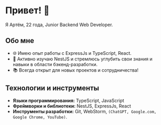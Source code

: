 # Привет! 👋

Я Артём, 22 года, Junior Backend Web Developer.

## Обо мне

- 🌐 Имею опыт работы с ExpressJs и TypeScript, React.
- 🚀 Активно изучаю NestJS и стремлюсь углубить свои знания и навыки в области бэкенд-разработки.
- 📚 Всегда открыт для новых проектов и сотрудничества!

## Технологии и инструменты

- **Языки программирования:** TypeScript, JavaScript
- **Фреймворки и библиотеки:** NestJS, ExpressJs, React
- **Инструменты разработки:** Git, WebStorm, `(ChatGPT, Google.com, Google Chrome, YouTube)`.
